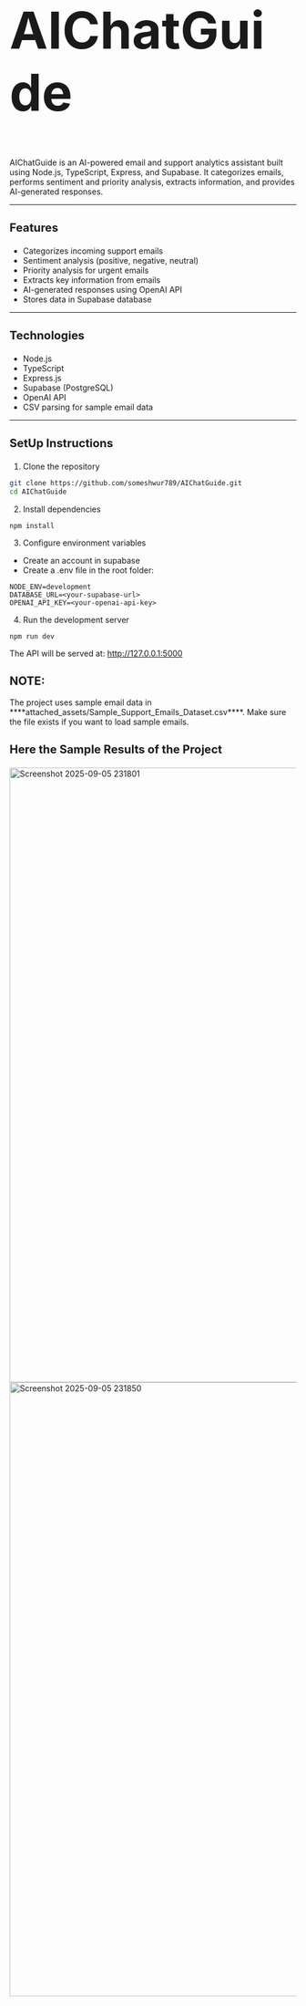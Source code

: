 <h1 style="font-size:90px;">AIChatGuide</h1>

AIChatGuide is an AI-powered email and support analytics assistant built using Node.js, TypeScript, Express, and Supabase. It categorizes emails, performs sentiment and priority analysis, extracts information, and provides AI-generated responses.

---

<h3 style="font-size:20px;">Features</h3>

- Categorizes incoming support emails
- Sentiment analysis (positive, negative, neutral)
- Priority analysis for urgent emails
- Extracts key information from emails
- AI-generated responses using OpenAI API
- Stores data in Supabase database

---

<h3 style="font-size:20px;">Technologies</h3>

- Node.js
- TypeScript
- Express.js
- Supabase (PostgreSQL)
- OpenAI API
- CSV parsing for sample email data

---

<h3 style="font-size:20px;">SetUp Instructions</h3>

1. Clone the repository
```bash
git clone https://github.com/someshwur789/AIChatGuide.git
cd AIChatGuide
```

2. Install dependencies
```
npm install
```

3. Configure environment variables
- Create an account in supabase
- Create a .env file in the root folder:
```
NODE_ENV=development
DATABASE_URL=<your-supabase-url>
OPENAI_API_KEY=<your-openai-api-key>
```

4. Run the development server
```
npm run dev
```
The API will be served at: http://127.0.0.1:5000

<h2 style="font-size:20px;">NOTE:</h2>
  The project uses sample email data in ****attached_assets/Sample_Support_Emails_Dataset.csv****. Make sure the file exists if you want to load sample emails.
  
<h3 style="font-size:20px;">Here the Sample Results of the Project</h3>

<img width="1919" height="1078" alt="Screenshot 2025-09-05 231801" src="https://github.com/user-attachments/assets/0710240e-7594-49cd-a103-86eae2f32697" />


<img width="1919" height="1077" alt="Screenshot 2025-09-05 231850" src="https://github.com/user-attachments/assets/d6d1c839-f1a4-419b-b253-5e14b23d2005" />


